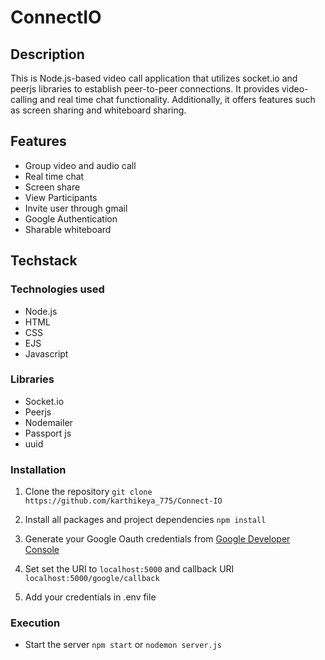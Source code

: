 # ConnectIO




## Description


This is Node.js-based video call application that utilizes socket.io and peerjs libraries to establish peer-to-peer connections. It provides video-calling and real time chat functionality. Additionally, it offers features such as screen sharing and whiteboard sharing.



## Features

* Group video and audio call
* Real time chat
* Screen share
* View Participants
* Invite user through gmail
* Google Authentication
* Sharable whiteboard


## Techstack


### Technologies used
* Node.js
* HTML
* CSS
* EJS
* Javascript

### Libraries

* Socket.io
* Peerjs
* Nodemailer
* Passport js
* uuid

### Installation

1. Clone the repository `git clone https://github.com/karthikeya_775/Connect-IO`

2. Install all packages and project dependencies `npm install`

3. Generate your Google Oauth credentials from [Google Developer Console](https://console.cloud.google.com/ "google developer console")

4. Set set the URI to `localhost:5000` and callback URI `localhost:5000/google/callback`

5. Add your credentials in .env file

### Execution

* Start the server `npm start` or `nodemon server.js`<br>

